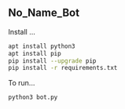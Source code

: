 ## No_Name_Bot
Install ...
```bash
apt install python3
apt install pip
pip install --upgrade pip
pip install -r requirements.txt
```
To run...
```bash
python3 bot.py
```
